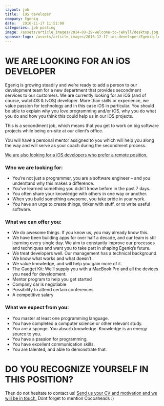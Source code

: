 ```yaml
---
layout: job
title:  iOS developer
company: Egeniq
date:   2016-11-17 11:51:00
categories: job posting
image: /assets/article_images/2014-08-29-welcome-to-jekyll/desktop.jpg
sponsor-logo: /assets/article_images/2015-12-17-ios-developer/Egeniq-logo.png
---
```


WE ARE LOOKING FOR AN iOS DEVELOPER
===================================

Egeniq is growing steadily and we’re ready to add a person to our development team for a new department that provides secondment services to our customers. We are currently looking for an iOS (and of course, watchOS & tvOS) developer. More than skills or experience, we value passion for technology and in this case iOS in particular. You should be able to explain why you love programming and/or iOS, why you do what you do and how you think this could help us in our iOS projects.

This is a secondment job, which means that you get to work on big software projects while being on-site at our client’s office.

You will have a personal mentor assigned to you which will help you along the way and will serve as your coach during the secondment process.

[We are also looking for a iOS developers who prefer a remote position.](http://jobs.cocoaheads.nl/job/posting/2015/12/17/ios-developer.html)

### Who we are looking for:

* You’re not just a programmer, you are a software engineer – and you understand why this makes a difference.
* You’ve learned something you didn’t know before in the past 7 days.
* You often share your knowledge with others in one way or another.
* When you build something awesome, you take pride in your work.
* You have an urge to create things, tinker with stuff, or to write useful software.

### What we can offer you:

* We do awesome things. If you know us, you may already know this.
* We have been building apps for over half a decade, and our team is still learning every single day. We aim to constantly improve our processes and techniques and want you to take part in shaping Egeniq’s future.
* We treat developers well. Our management has a technical background. We know what works and what doesn’t.
* We value knowledge, and will help you gain more of it.
* The Gadget Kit: We’ll supply you with a MacBook Pro and all the devices you need for development.
* Mentor program to help you get started
* Company car is negotiable
* Possibility to attend certain conferences
* A competitive salary

### What we expect from you:

* You master at least one programming language.
* You have completed a computer science or other relevant study.
* You are a sponge. You absorb knowledge. Knowledge is an energy source to you.
* You have a passion for programming.
* You have excellent communication skills.
* You are talented, and able to demonstrate that.

DO YOU RECOGNIZE YOURSELF IN THIS POSITION?
===========================================

Then do not hesitate to contact us! [Send us your CV and motivation and we will be in touch.](mailto:info@egeniq.com)
Dont forget to mention Cocoaheads :)

